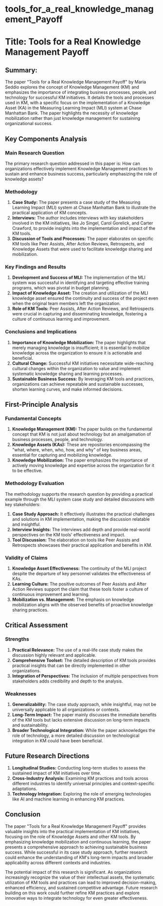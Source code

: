 # tools_for_a_real_knowledge_management_Payoff

# Title: Tools for a Real Knowledge Management Payoff

## Summary:
The paper "Tools for a Real Knowledge Management Payoff" by Maria Seddio explores the concept of Knowledge Management (KM) and emphasizes the importance of integrating business processes, people, and technology for successful KM initiatives. It details the tools and processes used in KM, with a specific focus on the implementation of a Knowledge Asset (KA) in the Measuring Learning Impact (MLI) system at Chase Manhattan Bank. The paper highlights the necessity of knowledge mobilization rather than just knowledge management for sustaining organizational success.

## Key Components Analysis

### Main Research Question

The primary research question addressed in this paper is: How can organizations effectively implement Knowledge Management practices to sustain and enhance business success, particularly emphasizing the role of knowledge assets?

### Methodology

1. **Case Study:** The paper presents a case study of the Measuring Learning Impact (MLI) system at Chase Manhattan Bank to illustrate the practical application of KM concepts.
2. **Interviews:** The author includes interviews with key stakeholders involved in the KM initiatives, like Jo Singel, Carol Gorelick, and Carter Crawford, to provide insights into the implementation and impact of the KM tools.
3. **Discussion of Tools and Processes:** The paper elaborates on specific KM tools like Peer Assists, After Action Reviews, Retrospects, and Knowledge Assets that were used to facilitate knowledge sharing and mobilization.

### Key Findings and Results

1. **Development and Success of MLI:** The implementation of the MLI system was successful in identifying and targeting effective training programs, which was pivotal in budget planning.
2. **Impact of Knowledge Asset:** The creation and utilization of the MLI knowledge asset ensured the continuity and success of the project even when the original team members left the organization.
3. **Role of KM Tools:** Peer Assists, After Action Reviews, and Retrospects were crucial in capturing and disseminating knowledge, fostering a culture of continuous learning and improvement.

### Conclusions and Implications

1. **Importance of Knowledge Mobilization:** The paper highlights that merely managing knowledge is insufficient; it is essential to mobilize knowledge across the organization to ensure it is actionable and beneficial.
2. **Cultural Change:** Successful KM initiatives necessitate wide-reaching cultural changes within the organization to value and implement systematic knowledge sharing and learning processes.
3. **Sustainable Business Success:** By leveraging KM tools and practices, organizations can achieve repeatable and sustainable successes, shorten learning curves, and make informed decisions.

## First-Principle Analysis

### Fundamental Concepts

1. **Knowledge Management (KM):** The paper builds on the fundamental concept that KM is not just about technology but an amalgamation of business processes, people, and technology.
2. **Knowledge Assets (KAs):** These are repositories encompassing the "what, where, when, who, how, and why" of key business areas, essential for capturing and mobilizing knowledge.
3. **Knowledge Mobilization:** The paper emphasizes the importance of actively moving knowledge and expertise across the organization for it to be effective.

### Methodology Evaluation

The methodology supports the research question by providing a practical example through the MLI system case study and detailed discussions with key stakeholders:

1. **Case Study Approach:** It effectively illustrates the practical challenges and solutions in KM implementation, making the discussion relatable and insightful.
2. **Interview Insights:** The interviews add depth and provide real-world perspectives on the KM tools' effectiveness and impact.
3. **Tool Discussion:** The elaboration on tools like Peer Assists and Retrospects showcases their practical application and benefits in KM.

### Validity of Claims

1. **Knowledge Asset Effectiveness:** The continuity of the MLI project despite the departure of key personnel validates the effectiveness of KAs.
2. **Learning Culture:** The positive outcomes of Peer Assists and After Action Reviews support the claim that these tools foster a culture of continuous improvement and learning.
3. **Mobilization vs. Management:** The emphasis on knowledge mobilization aligns with the observed benefits of proactive knowledge sharing practices.

## Critical Assessment

### Strengths

1. **Practical Relevance:** The use of a real-life case study makes the discussion highly relevant and applicable.
2. **Comprehensive Toolset:** The detailed description of KM tools provides practical insights that can be directly implemented in other organizations.
3. **Integration of Perspectives:** The inclusion of multiple perspectives from stakeholders adds credibility and depth to the analysis.

### Weaknesses

1. **Generalizability:** The case study approach, while insightful, may not be universally applicable to all organizations or contexts.
2. **Long-Term Impact:** The paper mainly discusses the immediate benefits of the KM tools but lacks extensive discussion on long-term impacts and sustainability.
3. **Broader Technological Integration:** While the paper acknowledges the role of technology, a more detailed discussion on technological integration in KM could have been beneficial.

## Future Research Directions

1. **Longitudinal Studies:** Conducting long-term studies to assess the sustained impact of KM initiatives over time.
2. **Cross-Industry Analysis:** Examining KM practices and tools across different industries to identify universal principles and context-specific adaptations.
3. **Technology Integration:** Exploring the role of emerging technologies like AI and machine learning in enhancing KM practices.

## Conclusion

The paper "Tools for a Real Knowledge Management Payoff" provides valuable insights into the practical implementation of KM initiatives, focusing on the role of Knowledge Assets and other KM tools. By emphasizing knowledge mobilization and continuous learning, the paper presents a comprehensive approach to achieving sustainable business success. While successful in its case study approach, further research could enhance the understanding of KM's long-term impacts and broader applicability across different contexts and industries.

The potential impact of this research is significant. As organizations increasingly recognize the value of their intellectual assets, the systematic utilization of KM tools and practices can lead to improved decision-making, enhanced efficiency, and sustained competitive advantage. Future research building on this work could further refine KM practices and explore innovative ways to integrate technology for even greater effectiveness.